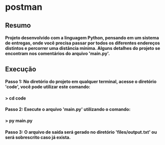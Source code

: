 # postman
## Resumo 
#### Projeto desenvolvido com a linguagem Python, pensando em um sistema de entregas, onde você precisa passar por todos os diferentes endereços distintos e percorrer uma distância mínima. Alguns detalhes do projeto se encontram nos comentários do arquivo 'main.py'.

## Execução
#### Passo 1: No diretório do projeto em qualquer terminal, acesse o diretório 'code', você pode utilizar este comando:
#### > cd code
#### Passo 2: Execute o arquivo 'main.py' utilizando o comando:
#### > py main.py
#### Passo 3: O arquivo de saída será gerado no diretório 'files/output.txt' ou será sobrescrito caso já exista.
